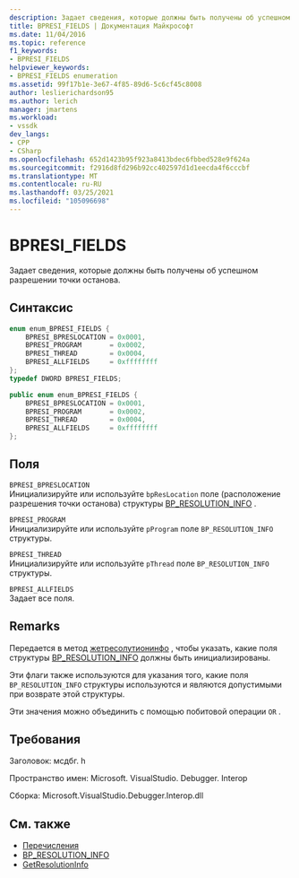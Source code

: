 ```yaml
---
description: Задает сведения, которые должны быть получены об успешном разрешении точки останова.
title: BPRESI_FIELDS | Документация Майкрософт
ms.date: 11/04/2016
ms.topic: reference
f1_keywords:
- BPRESI_FIELDS
helpviewer_keywords:
- BPRESI_FIELDS enumeration
ms.assetid: 99f17b1e-3e67-4f85-89d6-5c6cf45c8008
author: leslierichardson95
ms.author: lerich
manager: jmartens
ms.workload:
- vssdk
dev_langs:
- CPP
- CSharp
ms.openlocfilehash: 652d1423b95f923a8413bdec6fbbed528e9f624a
ms.sourcegitcommit: f2916d8fd296b92cc402597d1d1eecda4f6cccbf
ms.translationtype: MT
ms.contentlocale: ru-RU
ms.lasthandoff: 03/25/2021
ms.locfileid: "105096698"
---
```

# <a name="bpresi_fields"></a>BPRESI_FIELDS
Задает сведения, которые должны быть получены об успешном разрешении точки останова.

## <a name="syntax"></a>Синтаксис

```cpp
enum enum_BPRESI_FIELDS {
    BPRESI_BPRESLOCATION = 0x0001,
    BPRESI_PROGRAM       = 0x0002,
    BPRESI_THREAD        = 0x0004,
    BPRESI_ALLFIELDS     = 0xffffffff
};
typedef DWORD BPRESI_FIELDS;
```

```csharp
public enum enum_BPRESI_FIELDS {
    BPRESI_BPRESLOCATION = 0x0001,
    BPRESI_PROGRAM       = 0x0002,
    BPRESI_THREAD        = 0x0004,
    BPRESI_ALLFIELDS     = 0xffffffff
};
```

## <a name="fields"></a>Поля
`BPRESI_BPRESLOCATION`\
Инициализируйте или используйте `bpResLocation` поле (расположение разрешения точки останова) структуры [BP_RESOLUTION_INFO](../../../extensibility/debugger/reference/bp-resolution-info.md) .

`BPRESI_PROGRAM`\
Инициализируйте или используйте `pProgram` поле `BP_RESOLUTION_INFO` структуры.

`BPRESI_THREAD`\
Инициализируйте или используйте `pThread` поле `BP_RESOLUTION_INFO` структуры.

`BPRESI_ALLFIELDS`\
Задает все поля.

## <a name="remarks"></a>Remarks
Передается в метод [жетресолутионинфо](../../../extensibility/debugger/reference/idebugbreakpointresolution2-getresolutioninfo.md) , чтобы указать, какие поля структуры [BP_RESOLUTION_INFO](../../../extensibility/debugger/reference/bp-resolution-info.md) должны быть инициализированы.

Эти флаги также используются для указания того, какие поля `BP_RESOLUTION_INFO` структуры используются и являются допустимыми при возврате этой структуры.

Эти значения можно объединить с помощью побитовой операции `OR` .

## <a name="requirements"></a>Требования
Заголовок: мсдбг. h

Пространство имен: Microsoft. VisualStudio. Debugger. Interop

Сборка: Microsoft.VisualStudio.Debugger.Interop.dll

## <a name="see-also"></a>См. также
- [Перечисления](../../../extensibility/debugger/reference/enumerations-visual-studio-debugging.md)
- [BP_RESOLUTION_INFO](../../../extensibility/debugger/reference/bp-resolution-info.md)
- [GetResolutionInfo](../../../extensibility/debugger/reference/idebugbreakpointresolution2-getresolutioninfo.md)
